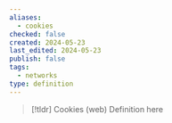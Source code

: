 ```yaml
---
aliases:
  - cookies
checked: false
created: 2024-05-23
last_edited: 2024-05-23
publish: false
tags:
  - networks
type: definition
---
```

>[!tldr] Cookies (web)
>Definition here

